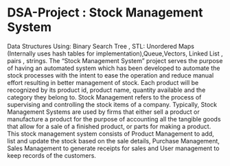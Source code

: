 # DSA-Project : Stock Management System
Data Structures Using: Binary Search Tree , STL: Unordered Maps (Internally uses hash tables for implementation),Queue,Vectors, Linked List , pairs , strings.
The “Stock Management System” project serves the purpose of having an automated system which has been developed to automate the stock processes 
with the intent to ease the operation and reduce manual effort resulting in better management of stock. Each product will be recognized by its 
product id, product name, quantity available and the category they belong to. Stock Management refers to the process of supervising and controlling 
the stock items of a company. Typically, Stock Management Systems are used by firms that either sell a product or manufacture a product for the 
purpose of accounting all the tangible goods that allow for a sale of a finished product, or parts for making a product. This stock management system
consists of Product Management to add, list and update the stock based on the sale details, Purchase Management, Sales Management to generate receipts 
for sales and User management to keep records of the customers.
